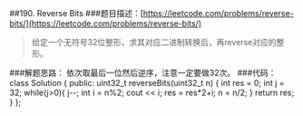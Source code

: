 ##190. Reverse Bits
###题目描述：[https://leetcode.com/problems/reverse-bits/](https://leetcode.com/problems/reverse-bits/)
> 给定一个无符号32位整形，求其对应二进制转换后，再reverse对应的整形。

###解题思路：
依次取最后一位然后逆序，注意一定要做32次。
###代码：
	class Solution {
	public:
	    uint32_t reverseBits(uint32_t n) {
	        int res = 0;
	        int j = 32;
	        while(j>0){
	            j--;
	            int i = n%2;
	            cout << i;
	            res = res*2+i;
	            n = n/2;
	        }
	        return res;
	    }
	};